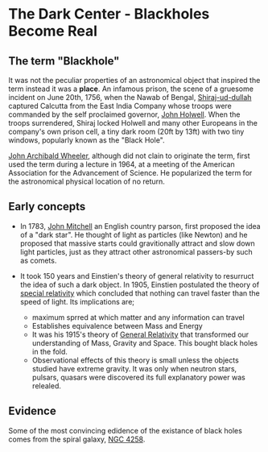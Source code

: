 # The Dark Center - Blackholes Become Real

## The term "Blackhole"

It was not the peculiar properties of an astronomical object that inspired the term instead it was a **place**. An infamous prison, the scene of a gruesome incident
on June 20th, 1756, when the Nawab of Bengal, [Shiraj-ud-dullah](https://en.wikipedia.org/wiki/Siraj_ud-Daulah) captured Calcutta from the East India Company whose troops were commanded by the self proclaimed governor,
[John Holwell](https://en.wikipedia.org/wiki/John_Zephaniah_Holwell). When the troops surrendered, Shiraj locked Holwell and many other Europeans in the company's own prison cell, a tiny dark room (20ft by 13ft) with two 
tiny windows, popularly known as the "Black Hole".

[John Archibald Wheeler](https://en.wikipedia.org/wiki/John_Archibald_Wheeler), although did not clain to originate the term, first used the term during a lecture in 1964, at a meeting of the American Association for the Advancement of Science. He popularized the term for the astronomical physical location of no return.

## Early concepts

- In 1783, [John Mitchell](https://en.wikipedia.org/wiki/John_Michell) an English country parson, first proposed the idea of a "dark star". He thought of light as particles (like Newton) and he proposed that massive starts could gravitionally attract and slow  down light particles, just as they attract other astronomical passers-by such as comets.

- It took 150 years and Einstien's theory of general relativity to resurruct the idea of such a dark object. In 1905, Einstien postulated the theory of [special relativity](https://en.wikipedia.org/wiki/Special_relativity) which concluded that nothing can travel faster than the speed of light. Its implications are;

  - maximum sprred at which matter and any information can travel
  - Establishes equivalence between Mass and Energy
  - It was his 1915's theory of [General Relativity](https://en.wikipedia.org/wiki/General_relativity) that transformed our understanding of Mass, Gravity and Space. This bought black holes in the fold.
  - Observational effects of this theory is small unless the objects studied have extreme gravity. It was only when neutron stars, pulsars, quasars were discovered its full explanatory power was relealed.
  
## Evidence

Some of the most convincing edidence of the existance of black holes comes from the spiral galaxy, [NGC 4258](https://en.wikipedia.org/wiki/Messier_106).



